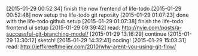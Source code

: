 [2015-01-29 00:52:34] finish the new frentend of life-todo
[2015-01-29 00:52:48] now setup the life-todo git reposity
[2015-01-29 01:07:23] done with the life-todo github setup
[2015-01-29 01:07:38] finish the life-todo frontend ui setup
[2015-01-29 09:39:42] read: http://nvie.com/posts/a-successful-git-branching-model/
[2015-01-29 13:16:29] continue
[2015-01-29 13:30:12] sketch!
[2015-01-29 14:32:41] coding!
[2015-01-29 15:03:31] read: http://jeffkreeftmeijer.com/2010/why-arent-you-using-git-flow/